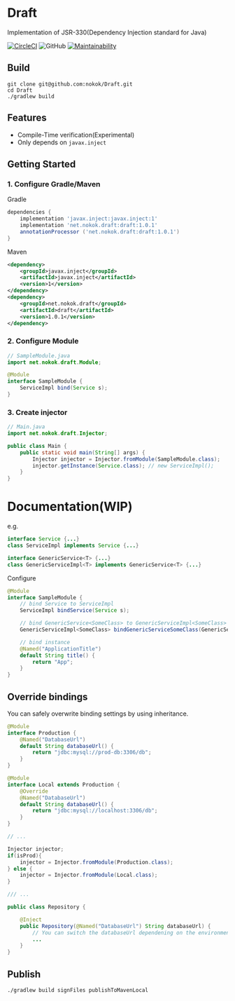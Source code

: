 # Draft
Implementation of JSR-330(Dependency Injection standard for Java)

[![CircleCI](https://circleci.com/gh/nokok/Draft.svg?style=svg)](https://circleci.com/gh/nokok/Draft)
![GitHub](https://img.shields.io/github/license/nokok/Draft)
[![Maintainability](https://api.codeclimate.com/v1/badges/8ade7f5db96df3a44de5/maintainability)](https://codeclimate.com/github/nokok/Draft/maintainability)

## Build

```
git clone git@github.com:nokok/Draft.git
cd Draft
./gradlew build
```

## Features

- Compile-Time verification(Experimental)
- Only depends on `javax.inject`

## Getting Started

### 1. Configure Gradle/Maven

Gradle
```groovy
dependencies {
    implementation 'javax.inject:javax.inject:1'
    implementation 'net.nokok.draft:draft:1.0.1'
    annotationProcessor ('net.nokok.draft:draft:1.0.1')
}
```

Maven
```xml
<dependency>
    <groupId>javax.inject</groupId>
    <artifactId>javax.inject</artifactId>
    <version>1</version>
</dependency>
<dependency>
    <groupId>net.nokok.draft</groupId>
    <artifactId>draft</artifactId>
    <version>1.0.1</version>
</dependency>
```

### 2. Configure Module

```java
// SampleModule.java
import net.nokok.draft.Module;

@Module
interface SampleModule {
    ServiceImpl bind(Service s);
}
```

### 3. Create injector

```java
// Main.java
import net.nokok.draft.Injector;

public class Main {
    public static void main(String[] args) {
        Injector injector = Injector.fromModule(SampleModule.class);
        injector.getInstance(Service.class); // new ServiceImpl();
    }
}
```

# Documentation(WIP)

e.g.
```java
interface Service {...}
class ServiceImpl implements Service {...}

interface GenericService<T> {...}
class GenericServiceImpl<T> implements GenericService<T> {...}
```

Configure

```java
@Module
interface SampleModule {
    // bind Service to ServiceImpl
    ServiceImpl bindService(Service s);

    // bind GenericService<SomeClass> to GenericServiceImpl<SomeClass>
    GenericServiceImpl<SomeClass> bindGenericServiceSomeClass(GenericService<SomeClass> s);

    // bind instance
    @Named("ApplicationTitle")
    default String title() {
        return "App";
    }
}
```

## Override bindings

You can safely overwrite binding settings by using inheritance.

```java
@Module
interface Production {
    @Named("DatabaseUrl")
    default String databaseUrl() {
        return "jdbc:mysql://prod-db:3306/db";
    }
}

@Module
interface Local extends Production {
    @Override
    @Named("DatabaseUrl")
    default String databaseUrl() {
        return "jdbc:mysql://localhost:3306/db";
    }
}

// ...

Injector injector;
if(isProd){
    injector = Injector.fromModule(Production.class);
} else {
    injector = Injector.fromModule(Local.class);
}

/// ...

public class Repository {

    @Inject
    public Repository(@Named("DatabaseUrl") String databaseUrl) {
        // You can switch the databaseUrl dependening on the environment
        ...
    }
}

```

## Publish

```
./gradlew build signFiles publishToMavenLocal
```
